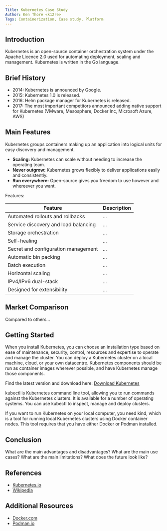 ```yaml
---
Title: Kubernetes Case Study
Author: Ken Thore <k12re>
Tags: Containerization, Case study, Platform
---
```


## Introduction

Kubernetes is an open-source container orchestration system under the Apache Licence 2.0 used for automating deployment, scaling and management.
Kubernetes is written in the Go language.

## Brief History

- 2014: Kubernetes is announced by Google.
- 2015: Kubernetes 1.0 is released.
- 2016: Helm package manager for Kubernetes is released.
- 2017: The most important competitors announced adding native support for Kubernetes (VMware, Mesosphere, Docker Inc, Microsoft Azure, AWS)

## Main Features

Kubernetes groups containers making up an application into logical units for easy discovery and management.

- **Scaling:** Kubernetes can scale without needing to increase the operating team.
- **Never outgrow:** Kubernetes grows flexibly to deliver applications easily and consistently.
- **Run everywhere:** Open-source gives you freedom to use however and whereever you want.

Features:

| Feature | Description |
| --- | --- |
| Automated rollouts and rollbacks | ... |
| Service discovery and load balancing | ... |
| Storage orchestration | ... |
| Self-healing | ... |
| Secret and configuration management | ... |
| Automatic bin packing | ... |
| Batch execution | ... |
| Horizontal scaling | ... |
| IPv4/IPv6 dual-stack | ... |
| Designed for extensibility | ... |



## Market Comparison

Compared to others...

## Getting Started

When you install Kubernetes, you can choose an installation type based on ease of maintenance, security, control, resources and expertise to operate and manage the cluster.
You can deploy a Kubernetes cluster on a local machine, cloud, or your own datacentre.
Kubernetes components should be run as container images wherever possible, and have Kubernetes manage those components.

Find the latest version and download here:
[Download Kubernetes](https://downloadkubernetes.com)

kubectl is Kubernetes command line tool, allowing you to run commands against the Kubernetes clusters. It is available for a number of operating systems.
You can use kubectl to inspect, manage and deploy clusters.

If you want to run Kubernetes on your local computer, you need kind, which is a tool for running local Kubernetes clusters using Docker container nodes.
This tool requires that you have either Docker or Podman installed.


## Conclusion
 
What are the main advantages and disadvantages? 
What are the main use cases? 
What are the main limitations? 
What does the future look like?

## References

- [Kubernetes.io](https://kubernetes.io)
- [Wikipedia](https://https://en.wikipedia.org/wiki/Kubernetes)

## Additional Resources

- [Docker.com](https://www.docker.com)
- [Podman.io](https://www.podman.io)
